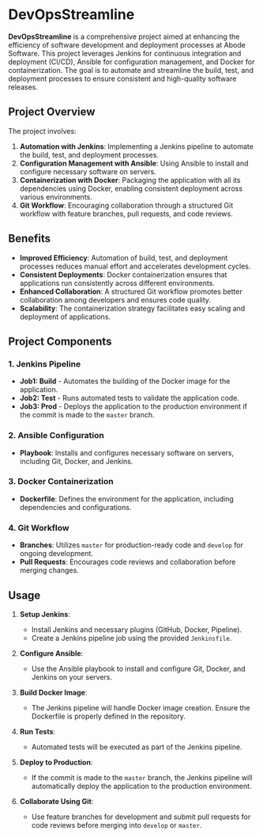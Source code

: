 # DevOpsStreamline

**DevOpsStreamline** is a comprehensive project aimed at enhancing the efficiency of software development and deployment processes at Abode Software. This project leverages Jenkins for continuous integration and deployment (CI/CD), Ansible for configuration management, and Docker for containerization. The goal is to automate and streamline the build, test, and deployment processes to ensure consistent and high-quality software releases.

## Project Overview

The project involves:

1. **Automation with Jenkins**: Implementing a Jenkins pipeline to automate the build, test, and deployment processes.
2. **Configuration Management with Ansible**: Using Ansible to install and configure necessary software on servers.
3. **Containerization with Docker**: Packaging the application with all its dependencies using Docker, enabling consistent deployment across various environments.
4. **Git Workflow**: Encouraging collaboration through a structured Git workflow with feature branches, pull requests, and code reviews.

## Benefits

- **Improved Efficiency**: Automation of build, test, and deployment processes reduces manual effort and accelerates development cycles.
- **Consistent Deployments**: Docker containerization ensures that applications run consistently across different environments.
- **Enhanced Collaboration**: A structured Git workflow promotes better collaboration among developers and ensures code quality.
- **Scalability**: The containerization strategy facilitates easy scaling and deployment of applications.

## Project Components

### 1. Jenkins Pipeline

- **Job1: Build** - Automates the building of the Docker image for the application.
- **Job2: Test** - Runs automated tests to validate the application code.
- **Job3: Prod** - Deploys the application to the production environment if the commit is made to the `master` branch.

### 2. Ansible Configuration

- **Playbook**: Installs and configures necessary software on servers, including Git, Docker, and Jenkins.

### 3. Docker Containerization

- **Dockerfile**: Defines the environment for the application, including dependencies and configurations.

### 4. Git Workflow

- **Branches**: Utilizes `master` for production-ready code and `develop` for ongoing development.
- **Pull Requests**: Encourages code reviews and collaboration before merging changes.

## Usage

1. **Setup Jenkins**:
   - Install Jenkins and necessary plugins (GitHub, Docker, Pipeline).
   - Create a Jenkins pipeline job using the provided `Jenkinsfile`.

2. **Configure Ansible**:
   - Use the Ansible playbook to install and configure Git, Docker, and Jenkins on your servers.

3. **Build Docker Image**:
   - The Jenkins pipeline will handle Docker image creation. Ensure the Dockerfile is properly defined in the repository.

4. **Run Tests**:
   - Automated tests will be executed as part of the Jenkins pipeline.

5. **Deploy to Production**:
   - If the commit is made to the `master` branch, the Jenkins pipeline will automatically deploy the application to the production environment.

6. **Collaborate Using Git**:
   - Use feature branches for development and submit pull requests for code reviews before merging into `develop` or `master`.

